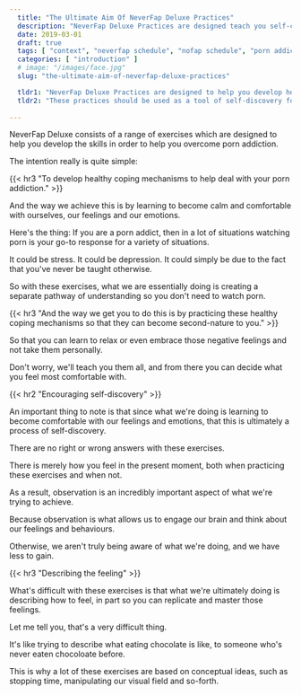 ```yaml
---
  title: "The Ultimate Aim Of NeverFap Deluxe Practices"
  description: "NeverFap Deluxe Practices are designed teach you self-control through verifiable practices."
  date: 2019-03-01
  draft: true
  tags: [ "context", "neverfap schedule", "nofap schedule", "porn addiction", "addiction", "awareness", "nofap", "neverfap", "neverfap deluxe", "neverfap basics" ]
  categories: [ "introduction" ]
  # image: "/images/face.jpg"
  slug: "the-ultimate-aim-of-neverfap-deluxe-practices"

  tldr1: "NeverFap Deluxe Practices are designed to help you develop healthy coping mechanisms through self-awareness and perspective."
  tldr2: "These practices should be used as a tool of self-discovery for your feelings and emotions."
  
---
```


<!-- TODO -->

NeverFap Deluxe consists of a range of exercises which are designed to help you develop the skills in order to help you overcome porn addiction.

The intention really is quite simple:


{{< hr3 "To develop healthy coping mechanisms to help deal with your porn addiction." >}}


And the way we achieve this is by learning to become calm and comfortable with ourselves, our feelings and our emotions.

Here's the thing: If you are a porn addict, then in a lot of situations watching porn is your go-to response for a variety of situations.

It could be stress. It could be depression. It could simply be due to the fact that you've never be taught otherwise.

So with these exercises, what we are essentially doing is creating a separate pathway of understanding so you don't need to watch porn.

{{< hr3 "And the way we get you to do this is by practicing these healthy coping mechanisms so that they can become second-nature to you." >}}

So that you can learn to relax or even embrace those negative feelings and not take them personally.

Don't worry, we'll teach you them all, and from there you can decide what you feel most comfortable with.

{{< hr2 "Encouraging self-discovery" >}}

An important thing to note is that since what we're doing is learning to become comfortable with our feelings and emotions, that this is ultimately a process of self-discovery.

There are no right or wrong answers with these exercises. 

There is merely how you feel in the present moment, both when practicing these exercises and when not. 

As a result, observation is an incredibly important aspect of what we're trying to achieve.

Because observation is what allows us to engage our brain and think about our feelings and behaviours.

Otherwise, we aren't truly being aware of what we're doing, and we have less to gain.
 
{{< hr3 "Describing the feeling" >}}

What's difficult with these exercises is that what we're ultimately doing is describing how to feel, in part so you can replicate and master those feelings. 

Let me tell you, that's a very difficult thing.

It's like trying to describe what eating chocolate is like, to someone who's never eaten chocoloate before. 

<!-- TODO: We try and mitigate this with the audio course, however  -->

This is why a lot of these exercises are based on conceptual ideas, such as stopping time, manipulating our visual field and so-forth.